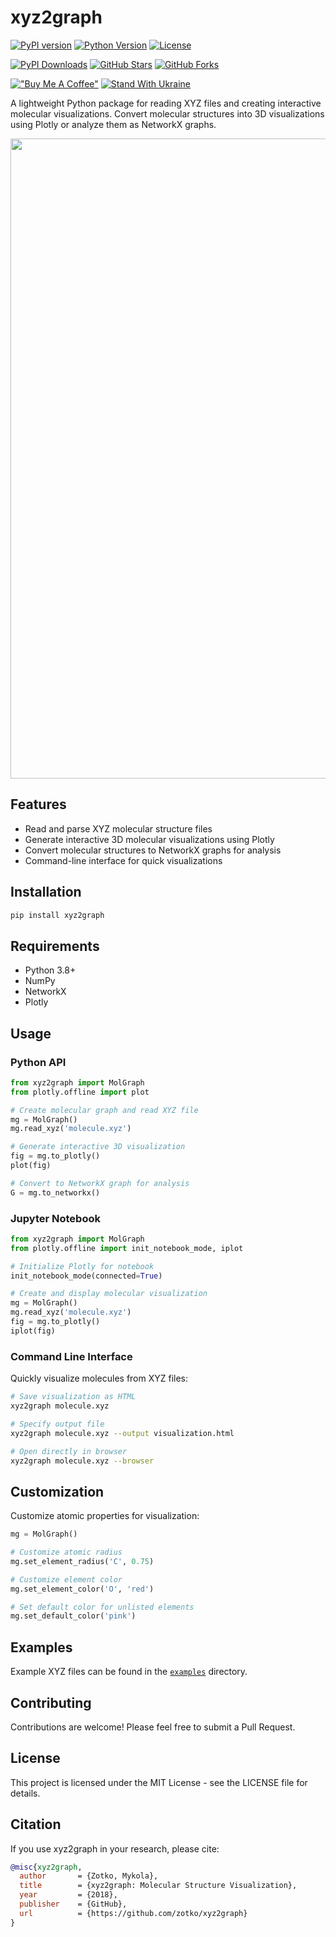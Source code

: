 # xyz2graph

[![PyPI version](https://img.shields.io/pypi/v/xyz2graph.svg)](https://pypi.org/project/xyz2graph/)
[![Python Version](https://img.shields.io/pypi/pyversions/xyz2graph.svg)](https://pypi.org/project/xyz2graph/)
[![License](https://img.shields.io/github/license/zotko/xyz2graph.svg)](https://github.com/zotko/xyz2graph/blob/master/LICENSE)

[![PyPI Downloads](https://pepy.tech/badge/xyz2graph/month)](https://pepy.tech/projects/xyz2graph)
[![GitHub Stars](https://img.shields.io/github/stars/zotko/xyz2graph)](https://github.com/zotko/xyz2graph/stargazers)
[![GitHub Forks](https://img.shields.io/github/forks/zotko/xyz2graph)](https://github.com/zotko/xyz2graph/network/members)

[!["Buy Me A Coffee"](https://img.shields.io/badge/Buy%20Me%20a%20Coffee-ffdd00?style=flat&logo=buy-me-a-coffee&logoColor=black)](https://www.buymeacoffee.com/mykola_zotko)
[![Stand With Ukraine](https://img.shields.io/badge/Stand%20With-Ukraine-FFD500?style=flat&labelColor=005BBB)](https://stand-with-ukraine.pp.ua)

A lightweight Python package for reading XYZ files and creating interactive molecular visualizations. Convert molecular structures into 3D visualizations using Plotly or analyze them as NetworkX graphs.

<div align="center">
  <img src=".github/images/mol.gif" width="1024">
</div>

## Features

- Read and parse XYZ molecular structure files
- Generate interactive 3D molecular visualizations using Plotly
- Convert molecular structures to NetworkX graphs for analysis
- Command-line interface for quick visualizations

## Installation

```bash
pip install xyz2graph
```


## Requirements

- Python 3.8+
- NumPy
- NetworkX
- Plotly

## Usage

### Python API

```python
from xyz2graph import MolGraph
from plotly.offline import plot

# Create molecular graph and read XYZ file
mg = MolGraph()
mg.read_xyz('molecule.xyz')

# Generate interactive 3D visualization
fig = mg.to_plotly()
plot(fig)

# Convert to NetworkX graph for analysis
G = mg.to_networkx()
```

### Jupyter Notebook

```python
from xyz2graph import MolGraph
from plotly.offline import init_notebook_mode, iplot

# Initialize Plotly for notebook
init_notebook_mode(connected=True)

# Create and display molecular visualization
mg = MolGraph()
mg.read_xyz('molecule.xyz')
fig = mg.to_plotly()
iplot(fig)
```

### Command Line Interface

Quickly visualize molecules from XYZ files:

```bash
# Save visualization as HTML
xyz2graph molecule.xyz

# Specify output file
xyz2graph molecule.xyz --output visualization.html

# Open directly in browser
xyz2graph molecule.xyz --browser
```

## Customization

Customize atomic properties for visualization:

```python
mg = MolGraph()

# Customize atomic radius
mg.set_element_radius('C', 0.75)

# Customize element color
mg.set_element_color('O', 'red')

# Set default color for unlisted elements
mg.set_default_color('pink')
```

## Examples

Example XYZ files can be found in the [`examples`](examples/) directory.

## Contributing

Contributions are welcome! Please feel free to submit a Pull Request.

## License

This project is licensed under the MIT License - see the LICENSE file for details.

## Citation
If you use xyz2graph in your research, please cite:

```bibtex
@misc{xyz2graph,
  author       = {Zotko, Mykola},
  title        = {xyz2graph: Molecular Structure Visualization},
  year         = {2018},
  publisher    = {GitHub},
  url          = {https://github.com/zotko/xyz2graph}
}
```

